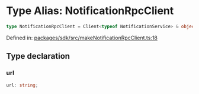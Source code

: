 # Type Alias: NotificationRpcClient

```ts
type NotificationRpcClient = Client<typeof NotificationService> & object;
```

Defined in: [packages/sdk/src/makeNotificationRpcClient.ts:18](https://github.com/towns-protocol/towns/blob/0db1fd0ac7258e8db8cedfb6183e8eade8284fa1/packages/sdk/src/makeNotificationRpcClient.ts#L18)

## Type declaration

### url

```ts
url: string;
```

